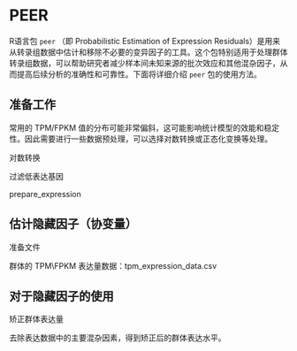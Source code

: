 # PEER

R语言包 `peer` （即 Probabilistic Estimation of Expression Residuals）是用来从转录组数据中估计和移除不必要的变异因子的工具。这个包特别适用于处理群体转录组数据，可以帮助研究者减少样本间未知来源的批次效应和其他混杂因子，从而提高后续分析的准确性和可靠性。下面将详细介绍 `peer` 包的使用方法。



## 准备工作

常用的 TPM/FPKM 值的分布可能非常偏斜，这可能影响统计模型的效能和稳定性。因此需要进行一些数据预处理，可以选择对数转换或正态化变换等处理。



对数转换



过滤低表达基因



prepare_expression



## 估计隐藏因子（协变量）

准备文件

群体的 TPM\FPKM 表达量数据：tpm_expression_data.csv

## 对于隐藏因子的使用

矫正群体表达量

去除表达数据中的主要混杂因素，得到矫正后的群体表达水平。
